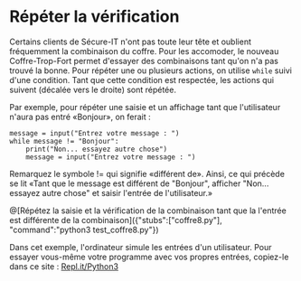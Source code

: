 # Répéter la vérification

Certains clients de Sécure-IT n'ont pas toute leur tête et oublient fréquemment la combinaison du coffre. Pour les accomoder, le nouveau Coffre-Trop-Fort permet d'essayer des combinaisons tant qu'on n'a pas trouvé la bonne.  Pour répéter une ou plusieurs actions, on utilise ```while``` suivi d'une condition. Tant que cette condition est respectée, les actions qui suivent (décalée vers le droite) sont répétée.

Par exemple, pour répéter une saisie et un affichage tant que l'utilisateur n'aura pas entré «Bonjour», on ferait : 

    message = input("Entrez votre message : ")
    while message != "Bonjour":
	    print("Non... essayez autre chose")
		message = input("Entrez votre message : ")
		
Remarquez le symbole != qui signifie «différent de». Ainsi, ce qui précède se lit «Tant que le message est différent de "Bonjour", afficher "Non... essayez autre chose" et saisir l'entrée de l'utilisateur.»

@[Répétez la saisie et la vérification de la combinaison tant que la l'entrée est différente de la combinaison]({"stubs":["coffre8.py"], "command":"python3 test_coffre8.py"})

Dans cet exemple, l'ordinateur simule les entrées d'un utilisateur. Pour essayer vous-même votre programme avec vos propres entrées, copiez-le dans ce site : [Repl.it/Python3](http://repl.it/languages/python3)
